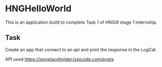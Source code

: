 # HNGHelloWorld
This is an application build to complete Task 1 of HNGi9 stage 1 internship.

## Task
Create an app that connect to an api and print the response in the LogCat.

API used https://jsonplaceholder.typicode.com/posts

